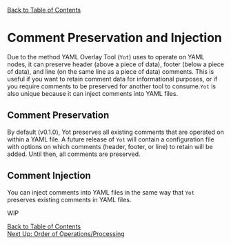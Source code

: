 [Back to Table of Contents](../documentation.md)  

# Comment Preservation and Injection

Due to the method YAML Overlay Tool (`Yot`) uses to operate on YAML nodes, it can preserve header (above a piece of data), footer (below a piece of data), and line (on the same line as a piece of data) comments. This is useful if you want to retain comment data for informational purposes, or if you require comments to be preserved for another tool to consume.`Yot` is also unique because it can inject comments into YAML files.

## Comment Preservation

By default (v0.1.0), Yot preserves all existing comments that are operated on within a YAML file.  A future release of `Yot` will contain a configuration file with options on which comments (header, footer, or line) to retain will be added.  Until then, all comments are preserved.


## Comment Injection

You can inject comments into YAML files in the same way that `Yot` preserves existing comments in YAML files.

WIP


[Back to Table of Contents](../documentation.md)  
[Next Up: Order of Operations/Processing](orderOfOperations.md)
